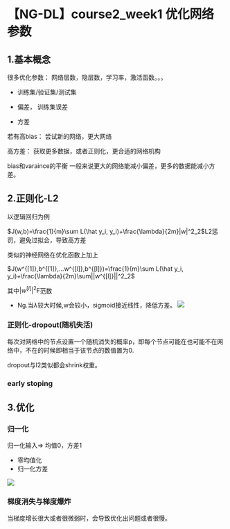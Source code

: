 # 【NG-DL】course2_week1 优化网络参数

## 1.基本概念
很多优化参数：
网络层数，隐层数，学习率，激活函数。。。


* 训练集/验证集/测试集

* 偏差， 训练集误差
* 方差


若有高bias： 尝试新的网络，更大网络

高方差： 获取更多数据，或者正则化，更合适的网络机构

bias和varaince的平衡
一般来说更大的网络能减小偏差，更多的数据能减小方差。

## 2.正则化-L2
以逻辑回归为例

$J(w,b)=\frac{1}{m}\sum L(\hat y_i, y_i)+\frac{\lambda}{2m}|w|^2_2$L2惩罚，避免过拟合，导致高方差


类似的神经网络在优化函数上加上

$J(w^{[1]},b^{[1]},...w^{[l]},b^{[l]})=\frac{1}{m}\sum L(\hat y_i, y_i)+\frac{\lambda}{2m}\sum||w^{[l]}||^2_2$

其中$|w^{[l]}|^2$F范数

* Ng.当$\lambda$较大时候,w会较小，sigmoid接近线性，降低方差。
![](../../../Draft/media/15055593941505/15103891828021.jpg)

### 正则化-dropout(随机失活)

每次对网络中的节点设置一个随机消失的概率p，即每个节点可能在也可能不在网络中，不在的时候即相当于该节点的数值置为0.

dropout与l2类似都会shrink权重。

### early stoping


## 3.优化

### 归一化
归一化输入=> 均值0，方差1
* 零均值化
* 归一化方差


![](../../../Draft/media/15055593941505/15103915636569.jpg)

### 梯度消失与梯度爆炸

当梯度增长很大或者很微弱时，会导致优化出问题或者很慢。





